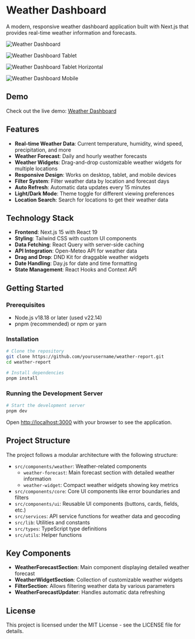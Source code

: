 # Weather Dashboard

A modern, responsive weather dashboard application built with Next.js that provides real-time weather information and forecasts.

![Weather Dashboard](/public/weather-dashboard-preview.jpeg)

![Weather Dashboard Tablet](/public/weather-dashboard-preview-tablet.jpeg)

![Weather Dashboard Tablet Horizontal](/public/weather-dashboard-preview-tablet-horizontal.jpeg)

![Weather Dashboard Mobile](/public/weather-dashboard-preview-phone.jpeg)

## Demo

Check out the live demo: [Weather Dashboard](https://weather-dashboard-rho-beige.vercel.app/)

## Features

- **Real-time Weather Data**: Current temperature, humidity, wind speed, precipitation, and more
- **Weather Forecast**: Daily and hourly weather forecasts
- **Weather Widgets**: Drag-and-drop customizable weather widgets for multiple locations
- **Responsive Design**: Works on desktop, tablet, and mobile devices
- **Filter System**: Filter weather data by location and forecast days
- **Auto Refresh**: Automatic data updates every 15 minutes
- **Light/Dark Mode**: Theme toggle for different viewing preferences
- **Location Search**: Search for locations to get their weather data

## Technology Stack

- **Frontend**: Next.js 15 with React 19
- **Styling**: Tailwind CSS with custom UI components
- **Data Fetching**: React Query with server-side caching
- **API Integration**: Open-Meteo API for weather data
- **Drag and Drop**: DND Kit for draggable weather widgets
- **Date Handling**: Day.js for date and time formatting
- **State Management**: React Hooks and Context API

## Getting Started

### Prerequisites

- Node.js v18.18 or later (used v22.14)
- pnpm (recommended) or npm or yarn

### Installation

```bash
# Clone the repository
git clone https://github.com/yourusername/weather-report.git
cd weather-report

# Install dependencies
pnpm install
```

### Running the Development Server

```bash
# Start the development server
pnpm dev
```

Open [http://localhost:3000](http://localhost:3000) with your browser to see the application.

## Project Structure

The project follows a modular architecture with the following structure:

- `src/components/weather`: Weather-related components
  - `weather-forecast`: Main forecast section with detailed weather information
  - `weather-widget`: Compact weather widgets showing key metrics
- `src/components/core`: Core UI components like error boundaries and filters
- `src/components/ui`: Reusable UI components (buttons, cards, fields, etc.)
- `src/services`: API service functions for weather data and geocoding
- `src/lib`: Utilities and constants
- `src/types`: TypeScript type definitions
- `src/utils`: Helper functions

## Key Components

- **WeatherForecastSection**: Main component displaying detailed weather forecast
- **WeatherWidgetSection**: Collection of customizable weather widgets
- **FilterSection**: Allows filtering weather data by various parameters
- **WeatherForecastUpdater**: Handles automatic data refreshing

## License

This project is licensed under the MIT License - see the LICENSE file for details.
